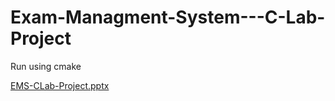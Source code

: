 # Exam-Managment-System---C-Lab-Project
Run using cmake 

[EMS-CLab-Project.pptx](https://github.com/anonymous0905/Exam-Managment-System---C-Lab-Project/files/9307534/EMS-CLab-Project.pptx)
